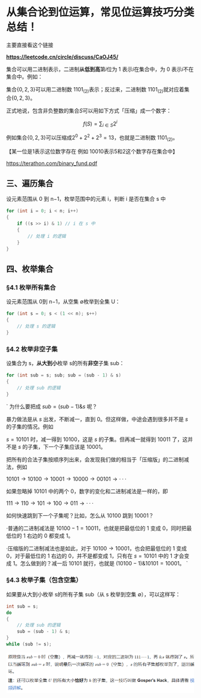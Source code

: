 # 从集合论到位运算，常见位运算技巧分类总结！

主要直接看这个链接

**https://leetcode.cn/circle/discuss/CaOJ45/**



集合可以用二进制表示，二进制**从低到高**第$i$位为 1 表示$i$在集合中，为 0 表示$i$不在集合中。例如：

集合$\{0,2,3\}$可以用二进制数 1101$_{(2)}$表示；反过来，二进制数 1101$_{(2)}$就对应着集合$\{0,2,3\}$。

正式地说，包含非负整数的集合$S$可以用如下方式「压缩」成一个数字：

$$f(S)=\sum_{i\in S}2^i$$

例如集合$\{0,2,3\}$可以压缩成$2^0+2^2+2^3=13$，也就是二进制数 1101$_{(2)}$。

【某一位是1表示这位数字存在 例如 10010表示5和2这个数字存在集合中】



https://terathon.com/binary_fund.pdf



## 三、遍历集合

设元素范围从 0 到 n−1，枚举范围中的元素 i，判断 i 是否在集合 s 中

```C++
for (int i = 0; i < n; i++) 
{
    if ((s >> i) & 1) // i 在 s 中
    { 
        // 处理 i 的逻辑
    }
}
```

## 四、枚举集合

### §4.1 枚举所有集合

设元素范围从 0到 n−1，从空集 ∅枚举到全集 U：

```C++
for (int s = 0; s < (1 << n); s++) 
{
    // 处理 s 的逻辑
}
```

### §4.2 枚举非空子集

设集合为 s，**从大到小**枚举 s的所有**非空**子集 sub：

```C++
for (int sub = s; sub; sub = (sub - 1) & s) 
{
    // 处理 sub 的逻辑
}
```

`
为什么要把成 $sub = (sub - 1) \& s$ 呢？

暴力做法是从 $s$ 出发，不断减一，直到 0。但这样做，中途会遇到很多并不是 $s$ 的子集的情况。例如

$s = 10101$ 时，减一得到 $10100$，这是 $s$ 的子集。但再减一就得到 $10011$ 了，这并不是 $s$ 的子集，下一个子集应该是 $10001$。

把所有的合法子集按顺序列出来，会发现我们做的相当于「压缩版」的二进制减法，例如

$10101 → 10100 → 10001 → 10000 → 00101 → ···$

如果忽略掉 $10101$ 中的两个 0，数字的变化和二进制减法是一样的，即

$111 → 110 → 101 → 100 → 011 → ···$

如何快速跳到下一个子集呢？比如，怎么从 $10100$ 跳到 $10001$？

·普通的二进制减法是 $10100 - 1 = 10011$，也就是把最低位的 1 变成 0，同时把最低位的 1 右边的 0 都变成 1。

·压缩版的二进制减法也是如此，对于 $10100 → 10001$，也会把最低位的 1 变成 0，对于最低位的 1 右边的 0，并不是都变成 1，只有在 $s = 10101$ 中的 1 才会变成 1。怎么做到的？减一后 $10101$ 就行，也就是 $(10100 - 1) \& 10101 = 10001$。
`

### §4.3 枚举子集（包含空集）

如果要从大到小枚举 s的所有子集 sub（从 s 枚举到空集 ∅），可以这样写：

```C++
int sub = s;
do 
{
    // 处理 sub 的逻辑
    sub = (sub - 1) & s;
} 
while (sub != s);
```

![image-20250226235351725](assets/image-20250226235351725.png)




